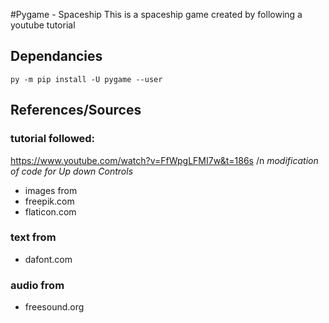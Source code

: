 #Pygame - Spaceship
This is a spaceship game created by following a youtube tutorial

## Dependancies
`py -m pip install -U pygame --user`


## References/Sources
### tutorial followed:
https://www.youtube.com/watch?v=FfWpgLFMI7w&t=186s /n
*modification of code for Up down Controls*

- images from 
- freepik.com 
- flaticon.com

### text from 
- dafont.com

### audio from
- freesound.org


